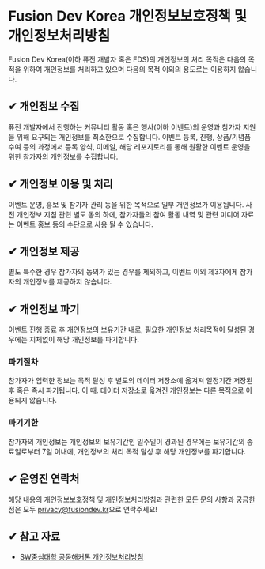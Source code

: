 # Fusion Dev Korea 개인정보보호정책 및 개인정보처리방침 #

Fusion Dev Korea(이하 퓨전 개발자 혹은 FDS)의 개인정보의 처리 목적은 다음의 목적을 위하여 개인정보를 처리하고 있으며 다음의 목적 이외의 용도로는 이용하지 않습니다.


## ✔ 개인정보 수집 ##

퓨전 개발자에서 진행하는 커뮤니티 활동 혹은 행사(이하 이벤트)의 운영과 참가자 지원을 위해 요구되는 개인정보를 최소한으로 수집합니다. 이벤트 등록, 진행, 상품/기념품 수여 등의 과정에서 등록 양식, 이메일, 해당 레포지토리를 통해 원활한 이벤트 운영을 위한 참가자의 개인정보를 수집합니다.


## ✔ 개인정보 이용 및 처리 ##

이벤트 운영, 홍보 및 참가자 관리 등을 위한 목적으로 일부 개인정보가 이용됩니다. 사전 개인정보 지침 관련 별도 동의 하에, 참가자들의 참여 활동 내역 및 관련 미디어 자료는 이벤트 홍보 등의 수단으로 사용 될 수 있습니다.


## ✔ 개인정보 제공 ##

별도 특수한 경우 참가자의 동의가 있는 경우를 제외하고, 이벤트 이외 제3자에게 참가자의 개인정보를 제공하지 않습니다.


## ✔ 개인정보 파기 ##

이벤트 진행 종료 후 개인정보의 보유기간 내로, 필요한 개인정보 처리목적이 달성된 경우에는 지체없이 해당 개인정보를 파기합니다.


### 파기절차 ###

참가자가 입력한 정보는 목적 달성 후 별도의 데이터 저장소에 옮겨져 일정기간 저장된 후 혹은 즉시 파기됩니다. 이 때. 데이터 저장소로 옮겨진 개인정보는 다른 목적으로 이용되지 않습니다.


### 파기기한 ###

참가자의 개인정보는 개인정보의 보유기간인 일주일이 경과된 경우에는 보유기간의 종료일로부터 7일 이내에, 개인정보의 처리 목적 달성 후 해당 개인정보를 파기합니다.


## ✔ 운영진 연락처 ##

해당 내용의 개인정보보호정책 및 개인정보처리방침과 관련한 모든 문의 사항과 궁금한 점은 모두 [privacy@fusiondev.kr](mailto:privacy@fusiondev.kr)으로 연락주세요!


## ✔ 참고 자료 ##

* [SW중심대학 공동해커톤 개인정보처리방침](https://swhackathon.com/)
